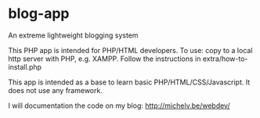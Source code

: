 # blog-app
An extreme lightweight blogging system

This PHP app is intended for PHP/HTML developers. To use: copy to a local http server with PHP, e.g. XAMPP. Follow the instructions in extra/how-to-install.php

This app is intended as a base to learn basic PHP/HTML/CSS/Javascript. It does not use any framework. 

I will documentation the code on my blog:  http://michelv.be/webdev/


